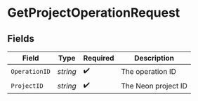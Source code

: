 # GetProjectOperationRequest


## Fields

| Field               | Type                | Required            | Description         |
| ------------------- | ------------------- | ------------------- | ------------------- |
| `OperationID`       | *string*            | :heavy_check_mark:  | The operation ID    |
| `ProjectID`         | *string*            | :heavy_check_mark:  | The Neon project ID |